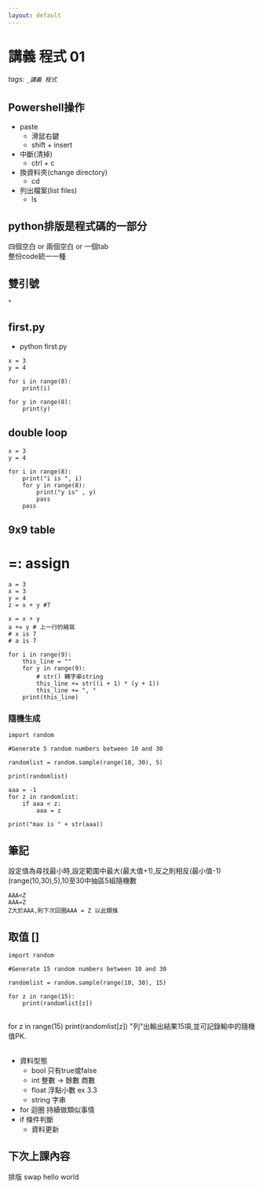 ```yaml
---
layout: default
---
```

# 講義 程式 01

###### tags: `_講義 程式`


## Powershell操作
* paste
  * 滑鼠右鍵
  * shift + insert
* 中斷(清掉)
  * ctrl + c
* 換資料夾(change directory)
  * cd
* 列出檔案(list files)
  * ls


## python排版是程式碼的一部分
四個空白 or 兩個空白 or 一個tab  
整份code統一一種
## 雙引號
"

## first.py
* python first.py

```
x = 3
y = 4

for i in range(8):	
    print(i)

for y in range(8):	
    print(y)

```

## double loop
```
x = 3
y = 4

for i in range(8):	
    print("i is ", i)
    for y in range(8):
        print("y is" , y)
        pass
    pass

```

## 9x9 table

# =: assign
```
a = 3
x = 3
y = 4
z = x + y #7

x = x + y
a += y # 上一行的縮寫
# x is 7
# a is 7

for i in range(9):
    this_line = ""
    for y in range(9):
    	# str() 轉字串string
        this_line += str((i + 1) * (y + 1))
        this_line += ", "
    print(this_line)

```

### 隨機生成
```
import random

#Generate 5 random numbers between 10 and 30

randomlist = random.sample(range(10, 30), 5)

print(randomlist)

aaa = -1
for z in randomlist:
	if aaa < z:
		aaa = z

print("max is " + str(aaa))

```
## 筆記
設定值為尋找最小時,設定範圍中最大(最大值+1),反之則相反(最小值-1)
(range(10,30),5),10至30中抽區5組隨機數
```
AAA<Z  
AAA=Z
Z大於AAA,則下次回圈AAA = Z 以此類推
```

## 取值 []

```
import random

#Generate 15 random numbers between 10 and 30

randomlist = random.sample(range(10, 30), 15)

for z in range(15):
	print(randomlist[z])
```

## 
for z in range(15)
      print(randomlist[z])
      "列"出輸出結果15項,並可記錄輸中的隨機值PK.
## 
* 資料型態
    * bool 只有true或false
    * int 整數 -> 餘數 商數
    * float 浮點小數 ex 3.3
    * string 字串
* for 迴圈 持續做類似事情
* if 條件判斷
    * 資料更新
    



## 下次上課內容
排版
swap
hello world